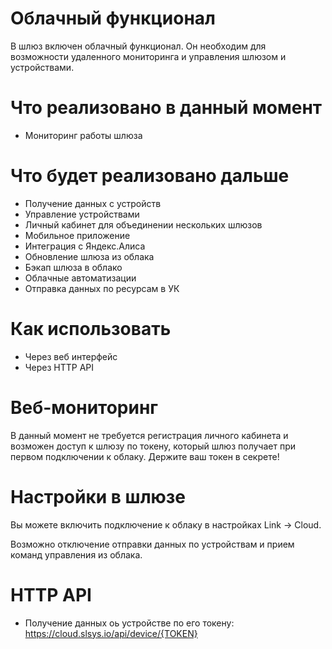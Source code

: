 # Облачный функционал

В шлюз включен облачный функционал. Он необходим для возможности удаленного мониторинга и управления шлюзом и устройствами.

# Что реализовано в данный момент

* Мониторинг работы шлюза

# Что будет реализовано дальше

* Получение данных с устройств
* Управление устройствами
* Личный кабинет для объединении нескольких шлюзов
* Мобильное приложение
* Интеграция с Яндекс.Алиса
* Обновление шлюза из облака
* Бэкап шлюза в облако
* Облачные автоматизации
* Отправка данных по ресурсам в УК

# Как использовать

* Через веб интерфейс
* Через HTTP API

# Веб-мониторинг

В данный момент не требуется регистрация личного кабинета и возможен доступ к шлюзу по токену, который шлюз получает при первом подключении к облаку. 
Держите ваш токен в секрете! 

# Настройки в шлюзе

Вы можете включить подключение к облаку в настройках Link -> Cloud.

Возможно отключение отправки данных по устройствам и прием команд управления из облака.

# HTTP API
* Получение данных оь устройстве по его токену:
https://cloud.slsys.io/api/device/{TOKEN}




